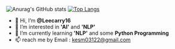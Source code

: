 ![Anurag's GitHub stats](https://github-readme-stats.vercel.app/api?username=Leecarry16&theme=tokyonight&show_icons=true)
[![Top Langs](https://github-readme-stats.vercel.app/api/top-langs/?username=Leecarry16)](https://github.com/anuraghazra/github-readme-stats)

- 👋 Hi, I’m **@Leecarry16**
- 👀 I’m interested in **'AI'** and **'NLP'**
- 🌱 I’m currently learning **'NLP'** and some **Python Programming** 
- 📫 reach me by Email : kesm03122@gmail.com

<!---
Leecarry16/Leecarry16 is a ✨ special ✨ repository because its `README.md` (this file) appears on your GitHub profile.
You can click the Preview link to take a look at your changes.
--->
